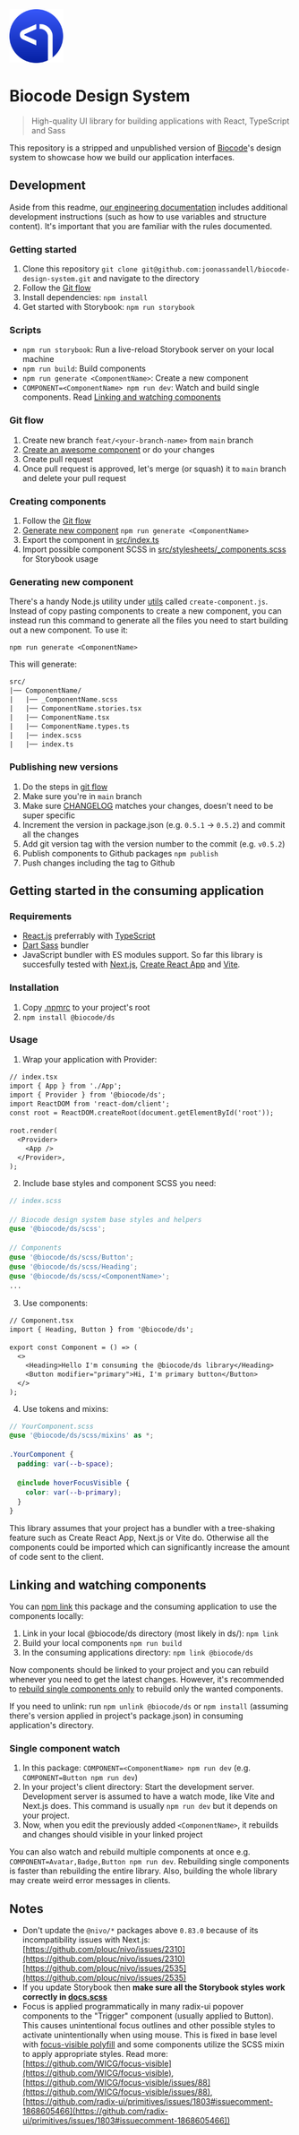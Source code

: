 <img width="96" src="./biocode-icon.svg" alt="Biocode Logomark">

# Biocode Design System

> High-quality UI library for building applications with React, TypeScript and Sass

This repository is a stripped and unpublished version of [Biocode](https://biocode.io)'s design system to showcase how we build our application interfaces.

## Development

Aside from this readme, [our engineering documentation](#) includes additional development instructions (such as how to use variables and structure content). It's important that you are familiar with the rules documented.

### Getting started

1. Clone this repository `git clone git@github.com:joonassandell/biocode-design-system.git` and navigate to the directory
2. Follow the [Git flow](#git-flow)
3. Install dependencies: `npm install`
4. Get started with Storybook: `npm run storybook`

### Scripts

- `npm run storybook`: Run a live-reload Storybook server on your local machine
- `npm run build`: Build components
- `npm run generate <ComponentName>`: Create a new component
- `COMPONENT=<ComponentName> npm run dev`: Watch and build single components. Read [Linking and watching components](#linking-and-watching-components)

### Git flow

1. Create new branch `feat/<your-branch-name>` from `main` branch
2. [Create an awesome component](#creating-components) or do your changes
3. Create pull request
4. Once pull request is approved, let's merge (or squash) it to `main` branch and delete your pull request

### Creating components

1. Follow the [Git flow](#git-flow)
2. [Generate new component](#generating-new-component) `npm run generate <ComponentName>`
3. Export the component in [src/index.ts](./src/index.ts)
4. Import possible component SCSS in [src/stylesheets/\_components.scss](./src/stylesheets/_components.scss) for Storybook usage

### Generating new component

There's a handy Node.js utility under [utils](./utils) called `create-component.js`. Instead of copy pasting components to create a new component, you can instead run this command to generate all the files you need to start building out a new component. To use it:

```
npm run generate <ComponentName>
```

This will generate:

```
src/
|── ComponentName/
|   |── _ComponentName.scss
|   |── ComponentName.stories.tsx
|   |── ComponentName.tsx
|   |── ComponentName.types.ts
|   |── index.scss
|   |── index.ts
```

### Publishing new versions

1. Do the steps in [git flow](#git-flow)
2. Make sure you're in `main` branch
3. Make sure [CHANGELOG](./CHANGELOG.md) matches your changes, doesn't need to be super specific
4. Increment the version in package.json (e.g. `0.5.1` -> `0.5.2`) and commit all the changes
5. Add git version tag with the version number to the commit (e.g. `v0.5.2`)
6. Publish components to Github packages `npm publish`
7. Push changes including the tag to Github

## Getting started in the consuming application

### Requirements

- [React.js](https://reactjs.org) preferrably with [TypeScript](https://www.typescriptlang.org/)
- [Dart Sass](https://sass-lang.com/dart-sass) bundler
- JavaScript bundler with ES modules support. So far this library is succesfully tested with [Next.js](https://nextjs.org), [Create React App](https://create-react-app.dev) and [Vite](https://vitejs.dev).

### Installation

1. Copy [.npmrc](.npmrc) to your project's root
2. `npm install @biocode/ds`

### Usage

1. Wrap your application with Provider:

```tsx
// index.tsx
import { App } from './App';
import { Provider } from '@biocode/ds';
import ReactDOM from 'react-dom/client';
const root = ReactDOM.createRoot(document.getElementById('root'));

root.render(
  <Provider>
    <App />
  </Provider>,
);
```

2. Include base styles and component SCSS you need:

```scss
// index.scss

// Biocode design system base styles and helpers
@use '@biocode/ds/scss';

// Components
@use '@biocode/ds/scss/Button';
@use '@biocode/ds/scss/Heading';
@use '@biocode/ds/scss/<ComponentName>';
...
```

3. Use components:

```tsx
// Component.tsx
import { Heading, Button } from '@biocode/ds';

export const Component = () => (
  <>
    <Heading>Hello I'm consuming the @biocode/ds library</Heading>
    <Button modifier="primary">Hi, I'm primary button</Button>
  </>
);
```

4. Use tokens and mixins:

```scss
// YourComponent.scss
@use '@biocode/ds/scss/mixins' as *;

.YourComponent {
  padding: var(--b-space);

  @include hoverFocusVisible {
    color: var(--b-primary);
  }
}
```

This library assumes that your project has a bundler with a tree-shaking feature such as Create React App, Next.js or Vite do. Otherwise all the components could be imported which can significantly increase the amount of code sent to the client.

## Linking and watching components

You can [npm link](https://docs.npmjs.com/cli/v8/commands/npm-link) this package and the consuming application to use the components locally:

1. Link in your local @biocode/ds directory (most likely in ds/): `npm link`
2. Build your local components `npm run build`
3. In the consuming applications directory: `npm link @biocode/ds`

Now components should be linked to your project and you can rebuild whenever you need to get the latest changes. However, it's recommended to [rebuild single components only](#single-component-watch) to rebuild only the wanted components.

If you need to unlink: run `npm unlink @biocode/ds` or `npm install` (assuming there's version applied in project's package.json) in consuming application's directory.

### Single component watch

1. In this package: `COMPONENT=<ComponentName> npm run dev` (e.g. `COMPONENT=Button npm run dev`)
2. In your project's client directory: Start the development server. Development server is assumed to have a watch mode, like Vite and Next.js does. This command is usually `npm run dev` but it depends on your project.
3. Now, when you edit the previously added `<ComponentName>`, it rebuilds and changes should visible in your linked project

You can also watch and rebuild multiple components at once e.g. `COMPONENT=Avatar,Badge,Button npm run dev`. Rebuilding single components is faster than rebuilding the entire library. Also, building the whole library may create weird error messages in clients.

## Notes

- Don't update the `@nivo/*` packages above `0.83.0` because of its incompatibility issues with Next.js: [https://github.com/plouc/nivo/issues/2310](https://github.com/plouc/nivo/issues/2310) [https://github.com/plouc/nivo/issues/2535](https://github.com/plouc/nivo/issues/2535)
- If you update Storybook then **make sure all the Storybook styles work correctly in [docs.scss](./storybook/docs.scss)**
- Focus is applied programmatically in many radix-ui popover components to the "Trigger" component (usually applied to Button). This causes unintentional focus outlines and other possible styles to activate unintentionally when using mouse. This is fixed in base level with [focus-visible polyfill](https://github.com/WICG/focus-visible) and some components utilize the SCSS mixin to apply appropriate styles. Read more: [https://github.com/WICG/focus-visible](https://github.com/WICG/focus-visible), [https://github.com/WICG/focus-visible/issues/88](https://github.com/WICG/focus-visible/issues/88), [https://github.com/radix-ui/primitives/issues/1803#issuecomment-1868605466](https://github.com/radix-ui/primitives/issues/1803#issuecomment-1868605466])

